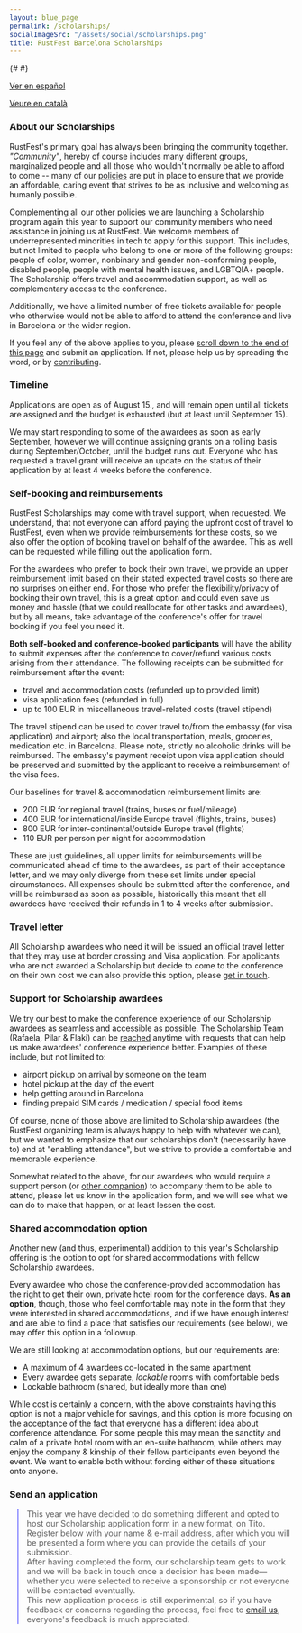 ```yaml
---
layout: blue_page
permalink: /scholarships/
socialImageSrc: "/assets/social/scholarships.png"
title: RustFest Barcelona Scholarships
---
```


{# <script>TitoDevelopmentMode = true</script> #}

[Ver en español](/scholarships/es/)

[Veure en català](/scholarships/ca/)


### About our Scholarships

RustFest's primary goal has always been bringing the community together. _"Community"_, hereby of course includes many different groups, marginalized people and all those who wouldn't normally be able to afford to come -- many of our [policies](/diversity/) are put in place to ensure that we provide an affordable, caring event that strives to be as inclusive and welcoming as humanly possible.

Complementing all our other policies we are launching a Scholarship program again this year to support our community members who need assistance in joining us at RustFest. We welcome members of underrepresented minorities in tech to apply for this support. This includes, but not limited to people who belong to one or more of the following groups: people of color, women, nonbinary and gender non-conforming people, disabled people, people with mental health issues, and LGBTQIA+ people. The Scholarship offers travel and accommodation support, as well as complementary access to the conference.

Additionally, we have a limited number of free tickets available for people who otherwise would not be able to afford to attend the conference and live in Barcelona or the wider region.

If you feel any of the above applies to you, please [scroll down to the end of this page](#send-an-application) and submit an application. If not, please help us by spreading the word, or by [contributing](#funding).


### Timeline

Applications are open as of August 15., and will remain open until all tickets are assigned and the budget is exhausted (but at least until September 15).

We may start responding to some of the awardees as soon as early September, however we will continue assigning grants on a rolling basis during September/October, until the budget runs out. Everyone who has requested a travel grant will receive an update on the status of their application by at least 4 weeks before the conference.


### Self-booking and reimbursements

RustFest Scholarships may come with travel support, when requested. We understand, that not everyone can afford paying the upfront cost of travel to RustFest, even when we provide reimbursements for these costs, so we also offer the option of booking travel on behalf of the awardee. This as well can be requested while filling out the application form.

For the awardees who prefer to book their own travel, we provide an upper reimbursement limit based on their stated expected travel costs so there are no surprises on either end. For those who prefer the flexibility/privacy of booking their own travel, this is a great option and could even save us money and hassle (that we could reallocate for other tasks and awardees), but by all means, take advantage of the conference's offer for travel booking if you feel you need it.

**Both self-booked and conference-booked participants** will have the ability to submit expenses after the conference to cover/refund various costs arising from their attendance. The following receipts can be submitted for reimbursement after the event:

- travel and accommodation costs (refunded up to provided limit)
- visa application fees (refunded in full)
- up to 100 EUR in miscellaneous travel-related costs (travel stipend)

The travel stipend can be used to cover travel to/from the embassy (for visa application) and airport; also the local transportation, meals, groceries, medication etc. in Barcelona. Please note, strictly no alcoholic drinks will be reimbursed. The embassy's payment receipt upon visa application should be preserved and submitted by the applicant to receive a reimbursement of the visa fees.

Our baselines for travel & accommodation reimbursement limits are:

- 200 EUR for regional travel (trains, buses or fuel/mileage)
- 400 EUR for international/inside Europe travel (flights, trains, buses)
- 800 EUR for inter-continental/outside Europe travel (flights)
- 110 EUR per person per night for accommodation

These are just guidelines, all upper limits for reimbursements will be communicated ahead of time to the awardees, as part of their acceptance letter, and we may only diverge from these set limits under special circumstances. All expenses should be submitted after the conference, and will be reimbursed as soon as possible, historically this meant that all awardees have received their refunds in 1 to 4 weeks after submission.


### Travel letter

All Scholarship awardees who need it will be issued an official travel letter that they may use at border crossing and Visa application. For applicants who are not awarded a Scholarship but decide to come to the conference on their own cost we can also provide this option, please [get in touch](mailto:info@rustfest.eu).


### Support for Scholarship awardees

We try our best to make the conference experience of our Scholarship awardees as seamless and accessible as possible. The Scholarship Team (Rafaela, Pilar & Flaki) can be [reached](mailto:diversity@rustfest.eu) anytime with requests that can help us make awardees' conference experience better. Examples of these include, but not limited to:

- airport pickup on arrival by someone on the team
- hotel pickup at the day of the event
- help getting around in Barcelona
- finding prepaid SIM cards / medication / special food items

Of course, none of those above are limited to Scholarship awardees (the RustFest organizing team is always happy to help with whatever we can), but we wanted to emphasize that our scholarships don't (necessarily have to) end at "enabling attendance", but we strive to provide a comfortable and memorable experience.

Somewhat related to the above, for our awardees who would require a support person (or [other companion](https://twitter.com/bodil/status/1000344195951972352)) to accompany them to be able to attend, please let us know in the application form, and we will see what we can do to make that happen, or at least lessen the cost.


### Shared accommodation option

Another new (and thus, experimental) addition to this year's Scholarship offering is the option to opt for shared accommodations with fellow Scholarship awardees.

Every awardee who chose the conference-provided accommodation has the right to get their own, private hotel room for the conference days. **As an option**, though, those who feel comfortable may note in the form that they were interested in shared accommodations, and if we have enough interest and are able to find a place that satisfies our requirements (see below), we may offer this option in a followup.

We are still looking at accommodation options, but our requirements are:

- A maximum of 4 awardees co-located in the same apartment
- Every awardee gets separate, _lockable_ rooms with comfortable beds
- Lockable bathroom (shared, but ideally more than one)

While cost is certainly a concern, with the above constraints having this option is not a major vehicle for savings, and this option is more focusing on the acceptance of the fact that everyone has a different idea about conference attendance. For some people this may mean the sanctity and calm of a private hotel room with an en-suite bathroom, while others may enjoy the company & kinship of their fellow participants even beyond the event. We want to enable both without forcing either of these situations onto anyone.


### Send an application

<div>
<script src='https://js.tito.io/v1' async></script>
<style>
.tito-ticket-price { display: none }
.tito-ticket-list { list-style-type: none; padding-left: 0 }
.tito-submit { background: white; margin: 1em auto; display: block }
.tito-badge-link { text-align: center; display: block; font-size: 1rem }
.about-tito-form {
  max-width: 48em;
  font-size: .9rem;
  margin-left: 1em;
  padding-left: 1em;
  border-left: .2em solid #88f;
}
</style>

<blockquote class="about-tito-form">
  This year we have decided to do something different and opted to
  host our Scholarship application form in a new format, on Tito.
  Register below with your name &amp; e-mail address, after which
  you will be presented a form where you can provide the details
  of your submission.
  <br>
  After having completed the form, our scholarship team gets to work
  and we will be back in touch once a decision has been made—whether
  you were selected to receive a sponsorship or not everyone will be
  contacted eventually.
  <br>
  This new application process is still experimental, so if you have
  feedback or concerns regarding the process, feel free to
  <a href="mailto:diversity@rustfest.eu">email us</a>,
  everyone's feedback is much appreciated.
</blockquote>

<tito-widget event="rustfest/barcelona2019" releases="2vvih4jyhz0 "></tito-widget>

<p></p>

</div>
